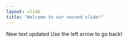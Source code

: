 ```yaml
---
layout: slide
title: "Welcome to our second slide!"
---
```

New text updated
Use the left arrow to go back!
